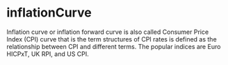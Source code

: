 # inflationCurve
Inflation curve or inflation forward curve is also called Consumer Price Index (CPI) curve that is the term structures of CPI rates is defined as the relationship between CPI and different terms. The popular indices are Euro HICPxT, UK RPI, and US CPI.
